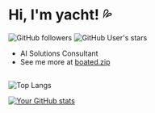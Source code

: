 # Hi, I'm yacht! 💦

![GitHub followers](https://img.shields.io/github/followers/tchayintr?style=social) ![GitHub User's stars](https://img.shields.io/github/stars/tchayintr?style=social)

- AI Solutions Consultant
- See me more at [boated.zip](https://boated.zip)

##

![Top Langs](https://github-readme-stats.vercel.app/api/top-langs/?username=tchayintr&layout=compact&exclude_repo=titech-lrlab-master-thesis-template&hide=mathematica,scss,css,html,smalltalk,slash,makefile,tex)

[![Your GitHub stats](https://github-readme-stats.vercel.app/api?username=tchayintr&show_icons=true)](https://github.com/tchayintr/github-readme-stats)
